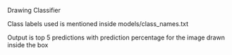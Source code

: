 Drawing Classifier

Class labels used is mentioned inside models/class_names.txt

Output is top 5 predictions with prediction percentage for the image drawn inside the box
